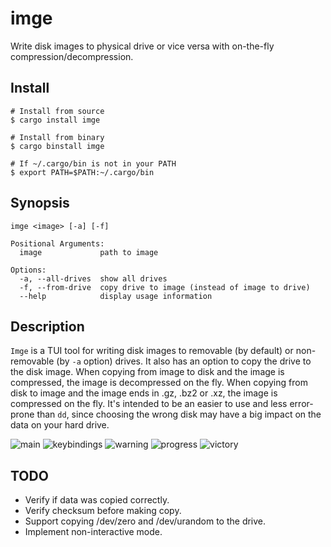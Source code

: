 # imge

Write disk images to physical drive or vice versa with on-the-fly compression/decompression.

## Install

```
# Install from source
$ cargo install imge

# Install from binary
$ cargo binstall imge

# If ~/.cargo/bin is not in your PATH
$ export PATH=$PATH:~/.cargo/bin
```

## Synopsis

```
imge <image> [-a] [-f]

Positional Arguments:
  image             path to image

Options:
  -a, --all-drives  show all drives
  -f, --from-drive  copy drive to image (instead of image to drive)
  --help            display usage information
```

## Description

`Imge` is a TUI tool for writing disk images to removable (by default) or non-removable
(by `-a` option) drives. It also has an option to copy the drive to the disk image.
When copying from image to disk and the image is compressed, the image is decompressed on the fly.
When copying from disk to image and the image ends in .gz, .bz2 or .xz,
the image is compressed on the fly.
It's intended to be an easier to use and less error-prone than `dd`,
since choosing the wrong disk may have a big impact on the data on your hard drive.

![main](https://raw.githubusercontent.com/gblach/imge/5350e5d/screenshots/1-main.avif)
![keybindings](https://raw.githubusercontent.com/gblach/imge/5350e5d/screenshots/2-keybindings.avif)
![warning](https://raw.githubusercontent.com/gblach/imge/5350e5d/screenshots/3-warning.avif)
![progress](https://raw.githubusercontent.com/gblach/imge/5350e5d/screenshots/4-progress.avif)
![victory](https://raw.githubusercontent.com/gblach/imge/5350e5d/screenshots/5-victory.avif)

## TODO

- Verify if data was copied correctly.
- Verify checksum before making copy.
- Support copying /dev/zero and /dev/urandom to the drive.
- Implement non-interactive mode.
